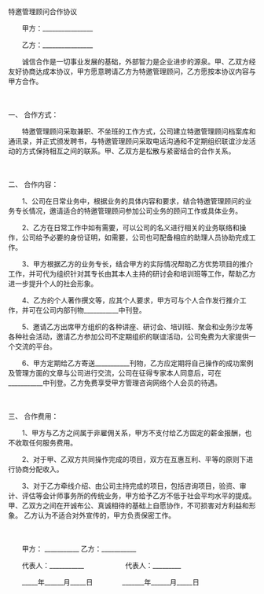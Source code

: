 



特邀管理顾问合作协议



 

　　甲方：________________

　　乙方：________________　　

　　诚信合作是一切事业发展的基础，外部智力是企业进步的源泉。甲、乙双方经友好协商达成本协议，甲方愿意聘请乙方为特邀管理顾问，乙方愿按本协议内容与甲方合作。

　　

一、
合作方式：　　

　　特邀管理顾问采取兼职、不坐班的工作方式，公司建立特邀管理顾问档案库和通讯录，并正式颁发聘书，与特邀管理顾问采取电话沟通和不定期组织联谊沙龙活动的方式保持相互之间的联系。甲、乙双方是松散与紧密结合的合作关系。

　　

二、
合作内容：　　

　　1、公司在日常业务中，根据业务的具体内容和要求，结合特邀管理顾问的业务专长情况，邀请适合的特邀管理顾问参加公司业务的顾问工作或具体业务。

　　2、乙方在日常工作中如有需要，可以公司的名义进行相关的业务联络和操作，公司给予必要的身份证明，如需要，公司也可配备相应的助理人员协助完成工作。

　　3、甲方根据乙方的业务专长，结合甲方的实际情况帮助乙方优势项目的推介工作，并可代为组织针对其专长由其本人主持的研讨会和培训班等工作，帮助乙方进一步提升个人的社会形象。

　　4、乙方的个人著作撰文等，应其个人要求，甲方可与个人合作发行推介工作，并可在公司内部刊物___________中刊登。

　　5、邀请乙方出席甲方组织的各种讲座、研讨会、培训班、聚会和业务沙龙等各种社会活动，邀请乙方参加公司不定期组织的联谊活动，公司免费为大家提供一个交流的平台。

　　6、甲方定期给乙方寄送___________刊物，乙方应定期将自己操作的成功案例及管理方面的文章与公司进行交流，公司在征得专家本人同意后，可在___________中刊登。乙方免费享受甲方管理咨询网络个人会员的待遇。

　　

三、
合作费用：　　

　　1、甲方与乙方之间属于非雇佣关系，甲方不支付给乙方固定的薪金报酬，也不收取任何服务费用。

　　2、对于甲、乙双方共同操作完成的项目，双方在互惠互利、平等的原则下进行协商分配收入。

　　3、对于乙方牵线介绍、由公司主持完成的项目，包括咨询项目，验资、审计、评估等会计师事务所的传统业务，甲方给予乙方不低于社会平均水平的提成。 甲、乙双方之间在开诚布公、真诚相待的基础上自愿协作，不可损害对方利益和形象。 乙方认为不适合对外宣传的，甲方负责保密工作。　　

　　

　　甲方： ___________ 乙方：___________

　　代表人：___________　　　　　　代表人：_________

　　_____年______月_____日　　　　 _______年______月_____日